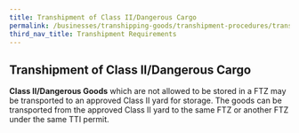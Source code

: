 ```yaml
---
title: Transhipment of Class II/Dangerous Cargo
permalink: /businesses/transhipping-goods/transhipment-procedures/transhipment-of-class-II-dangerous-cargo
third_nav_title: Transhipment Requirements 
---
```


## Transhipment of Class II/Dangerous Cargo

   **Class II/Dangerous Goods** which are not allowed to be stored in a FTZ may be transported to an approved Class II yard for storage. The goods can be transported from the approved Class II yard to the same FTZ or another FTZ under the same TTI permit.
